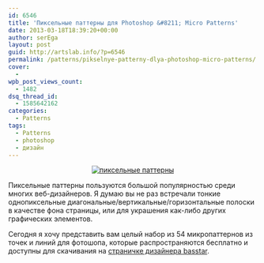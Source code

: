```yaml
---
id: 6546
title: 'Пиксельные паттерны для Photoshop &#8211; Micro Patterns'
date: 2013-03-18T18:39:20+00:00
author: serEga
layout: post
guid: http://artslab.info/?p=6546
permalink: /patterns/pikselnye-patterny-dlya-photoshop-micro-patterns/
cover:
  -
wpb_post_views_count:
  - 1482
dsq_thread_id:
  - 1585642162
categories:
  - Patterns
tags:
  - Patterns
  - photoshop
  - дизайн
---
```

<center>
  <a href="http://googledrive.com/host/0B9lHVSSSdxdxd0hjdUdmRzY3Tjg/micro_mozaiki.jpg"><img src="http://googledrive.com/host/0B9lHVSSSdxdxd0hjdUdmRzY3Tjg/micro_mozaiki-300x300.jpg" alt="пиксельные паттерны" class="aligncenter size-medium wp-image-6547" srcset="http://googledrive.com/host/0B9lHVSSSdxdxd0hjdUdmRzY3Tjg/micro_mozaiki-300x300.jpg 300w, http://googledrive.com/host/0B9lHVSSSdxdxd0hjdUdmRzY3Tjg/micro_mozaiki-100x100.jpg 100w, http://googledrive.com/host/0B9lHVSSSdxdxd0hjdUdmRzY3Tjg/micro_mozaiki-150x150.jpg 150w, http://googledrive.com/host/0B9lHVSSSdxdxd0hjdUdmRzY3Tjg/micro_mozaiki.jpg 500w" sizes="(max-width: 300px) 100vw, 300px" /></a>
</center>

Пиксельные паттерны пользуются большой популярностью среди многих веб-дизайнеров. Я думаю вы не раз встречали тонкие однопиксельные диагональные/вертикальные/горизонтальные полоски в качестве фона страницы, или для украшения как-либо других графических элементов.

Сегодня я хочу представить вам целый набор из 54 микропаттернов из точек и линий для фотошопа, которые распространяются бесплатно и доступны для скачивания на [страничке дизайнера basstar](http://basstar.deviantart.com/art/Micro-Patterns-74512283).
